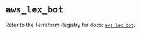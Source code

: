 # `aws_lex_bot`

Refer to the Terraform Registry for docs: [`aws_lex_bot`](https://registry.terraform.io/providers/hashicorp/aws/4.67.0/docs/resources/lex_bot).
